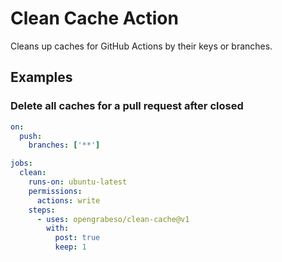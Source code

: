 # Clean Cache Action

Cleans up caches for GitHub Actions by their keys or branches. 

## Examples

### Delete all caches for a pull request after closed

```yaml
on:
  push:
    branches: ['**']

jobs:
  clean:
    runs-on: ubuntu-latest
    permissions:
      actions: write
    steps:
      - uses: opengrabeso/clean-cache@v1
        with:  
          post: true
          keep: 1
```
